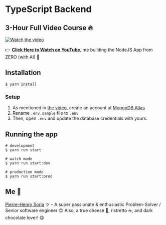 # TypeScript Backend

## 3-Hour Full Video Course 🔥

[![Watch the video](https://i1.ytimg.com/vi/3xBPCwZAN7w/maxresdefault.jpg)](https://youtu.be/3xBPCwZAN7w)

👉 **[Click Here to Watch on YouTube](https://youtu.be/3xBPCwZAN7w)**, me building the NodeJS App from ZERO (with AI) 🤖


## Installation

```console
$ yarn install
```


### Setup
1. As mentioned in [the video](https://youtu.be/3xBPCwZAN7w), create an account at [MongoDB Atlas](https://www.mongodb.com/atlas/database)
2. Rename `.env.sample` file to `.env`
3. Then, open `.env` and update the database credentials with yours.


## Running the app

```console
# development
$ yarn run start

# watch mode
$ yarn run start:dev

# production mode
$ yarn run start:prod
```


## Me 👋

[Pierre-Henry Soria](https://ph7.me) ツ – A super passionate & enthusiastic Problem-Solver / Senior software engineer 😊 Also, a true cheese 🧀, ristretto ☕️, and dark chocolate lover! 😋

